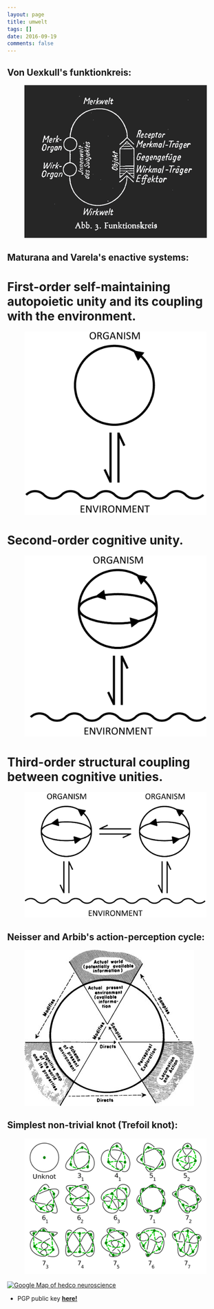 ```yaml
---
layout: page
title: umwelt
tags: []
date: 2016-09-19
comments: false
---
```


## Von Uexkull's funktionkreis:
<figure>
	<img src="/assets/img/funktionskreis.png">
</figure>

## Maturana and Varela's enactive systems:
# First-order self-maintaining autopoietic unity and its coupling with the environment.
<figure>
	<img src="/assets/img/first_order_autopoietic_unity.png">
</figure>

# Second-order cognitive unity.
<figure>
	<img src="/assets/img/second_order_cognitive_unity.png">
</figure>

# Third-order structural coupling between cognitive unities.
<figure>
	<img src="/assets/img/third_order_coupling.png">
</figure>

## Neisser and Arbib's action-perception cycle:
<figure>
	<img src="/assets/img/Arbib&Neisser_action-perception_cycle.jpg">
</figure>

## Simplest non-trivial knot (Trefoil knot):
<figure>
	<img src="/assets/img/KnotGraphTable.svg">
</figure>






<a href="https://www.google.com/maps/place/hedco+neuroscience/"><img src="http://maps.googleapis.com/maps/api/staticmap?center=hedco+neuroscience&zoom=12&scale=false&size=600x300&maptype=roadmap&format=png&visual_refresh=true&markers=size:mid%7Ccolor:0xff0000%7Clabel:%7Chedco+neuroscience" alt="Google Map of hedco neuroscience"></a>


* PGP public key <a href="http://www.victorbarres.com/public-key/"><b>here!</b></a>